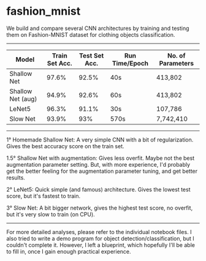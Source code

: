 # fashion_mnist


We build and compare several CNN architectures by training and testing them on Fashion-MNIST dataset for clothing objects classification. 

------------------------------------------------------------------------

| Model  | Train Set Acc. | Test Set Acc. | Run Time/Epoch | No. of Parameters | 
| ------------- | ------------- | ------------- | ------------- | ------------- |
| Shallow Net  | 97.6% | 92.5% | 40s | 413,802 |
| Shallow Net (aug) | 94.9% | 92.6% | 60s | 413,802 |
| LeNet5 | 96.3% | 91.1% | 30s | 107,786 |
| Slow Net | 93.9% | 93% | 570s | 7,742,410 |

--------------------------------------------------------------------

1° Homemade Shallow Net: A very simple CNN with a bit of regularization. Gives the best accuracy score on the train set.

1.5° Shallow Net with augmentation: Gives less overfit. Maybe not the best augmentation parameter setting. But, with more experience, I'd probably get the better feeling for the augmentation parameter tuning, and get better results. 

2° LeNet5: Quick simple (and famous) architecture. Gives the lowest test score, but it's fastest to train.

3° Slow Net: A bit bigger network, gives the highest test score, no overfit, but it's very slow to train (on CPU).

-------------------------------------------------------------------

For more detailed analyses, please refer to the individual notebook files. I also tried to write a demo program for object detection/classification, but I couldn't complete it. However, I left a blueprint, which hopefully I'll be able to fill in, once I gain enough practical experience. 
